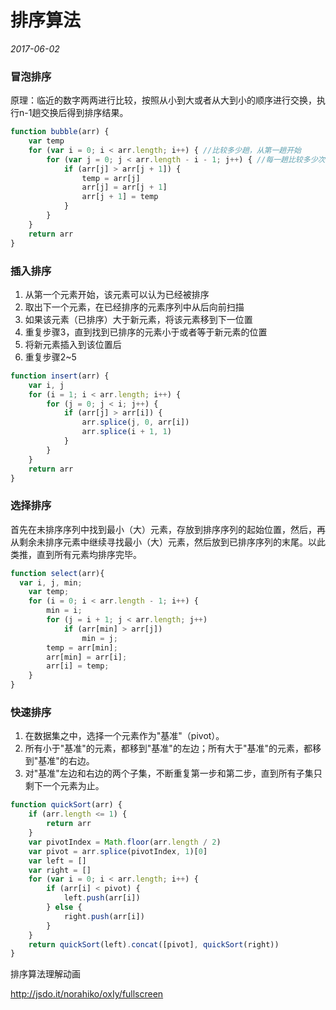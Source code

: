 # 排序算法

*2017-06-02*

### 冒泡排序

原理：临近的数字两两进行比较，按照从小到大或者从大到小的顺序进行交换，执行n-1趟交换后得到排序结果。

```javascript
function bubble(arr) {
    var temp
    for (var i = 0; i < arr.length; i++) { //比较多少趟，从第一趟开始
        for (var j = 0; j < arr.length - i - 1; j++) { //每一趟比较多少次数
            if (arr[j] > arr[j + 1]) {
                temp = arr[j]
                arr[j] = arr[j + 1]
                arr[j + 1] = temp
            }
        }
    }
    return arr
}
```

### 插入排序

1. 从第一个元素开始，该元素可以认为已经被排序
2. 取出下一个元素，在已经排序的元素序列中从后向前扫描
3. 如果该元素（已排序）大于新元素，将该元素移到下一位置
4. 重复步骤3，直到找到已排序的元素小于或者等于新元素的位置
5. 将新元素插入到该位置后
6. 重复步骤2~5

```javascript
function insert(arr) {
    var i, j
    for (i = 1; i < arr.length; i++) {
        for (j = 0; j < i; j++) {
            if (arr[j] > arr[i]) {
                arr.splice(j, 0, arr[i])
                arr.splice(i + 1, 1)
            }
        }
    }
    return arr
}
```

### 选择排序

首先在未排序序列中找到最小（大）元素，存放到排序序列的起始位置，然后，再从剩余未排序元素中继续寻找最小（大）元素，然后放到已排序序列的末尾。以此类推，直到所有元素均排序完毕。

```javascript
function select(arr){
  var i, j, min;
	var temp;
	for (i = 0; i < arr.length - 1; i++) {
		min = i;
		for (j = i + 1; j < arr.length; j++)
			if (arr[min] > arr[j])
				min = j;
		temp = arr[min];
		arr[min] = arr[i];
		arr[i] = temp;
	}
}
```

### 快速排序

1. 在数据集之中，选择一个元素作为"基准"（pivot）。
2. 所有小于"基准"的元素，都移到"基准"的左边；所有大于"基准"的元素，都移到"基准"的右边。
3. 对"基准"左边和右边的两个子集，不断重复第一步和第二步，直到所有子集只剩下一个元素为止。

```javascript
function quickSort(arr) {　　
    if (arr.length <= 1) {
        return arr
    }　　
    var pivotIndex = Math.floor(arr.length / 2)　　
    var pivot = arr.splice(pivotIndex, 1)[0]　　
    var left = []　　
    var right = []　　
    for (var i = 0; i < arr.length; i++) {　　　　
        if (arr[i] < pivot) {　　　　　　
            left.push(arr[i])　　　　
        } else {　　　　　　
            right.push(arr[i])　　　　
        }　　
    }　　
    return quickSort(left).concat([pivot], quickSort(right))
}
```



排序算法理解动画

http://jsdo.it/norahiko/oxIy/fullscreen